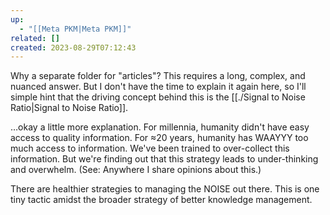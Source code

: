 ```yaml
---
up:
  - "[[Meta PKM|Meta PKM]]"
related: []
created: 2023-08-29T07:12:43
---
```

Why a separate folder for "articles"? This requires a long, complex, and nuanced answer. But I don't have the time to explain it again here, so I'll simple hint that the driving concept behind this is the [[./Signal to Noise Ratio|Signal to Noise Ratio]].

…okay a little more explanation. For millennia, humanity didn't have easy access to quality information. For ≈20 years, humanity has WAAYYY too much access to information. We've been trained to over-collect this information. But we're finding out that this strategy leads to under-thinking and overwhelm. (See: Anywhere I share opinions about this.)

There are healthier strategies to managing the NOISE out there. This is one tiny tactic amidst the broader strategy of better knowledge management.